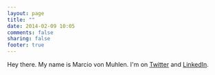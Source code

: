```yaml
---
layout: page
title: ""
date: 2014-02-09 10:05
comments: false
sharing: false
footer: true
---
```


Hey there. My name is Marcio von Muhlen. I'm on [Twitter](http://twitter.com/#!/marciovm) and [LinkedIn](http://linkedin.com/in/marciovm).
